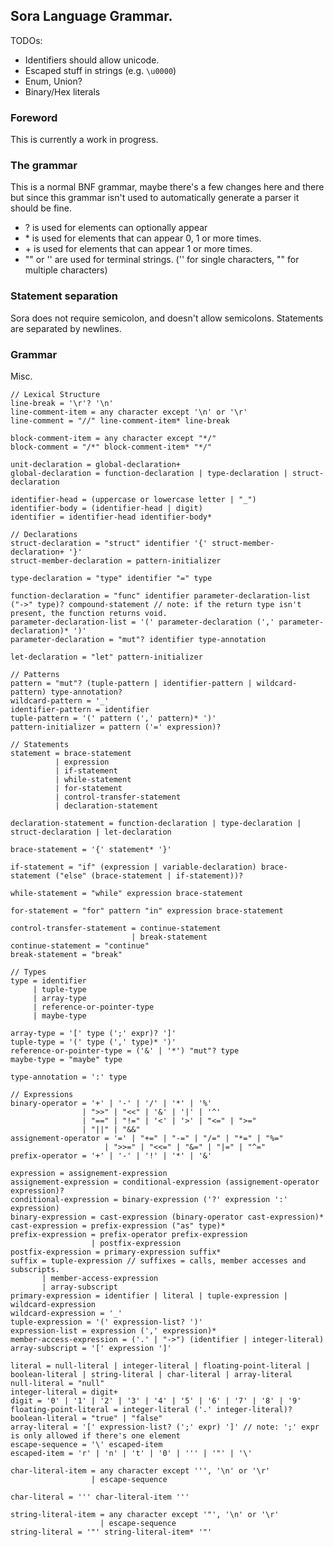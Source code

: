## Sora Language Grammar.

TODOs: 
 - Identifiers should allow unicode.
 - Escaped stuff in strings (e.g. `\u0000`)
 - Enum, Union?
 - Binary/Hex literals

### Foreword
This is currently a work in progress. 

### The grammar

This is a normal BNF grammar, maybe there's a few changes here and there but since this grammar isn't used to automatically generate a parser it should be fine.
 - ? is used for elements can optionally appear
 - \* is used for elements that can appear 0, 1 or more times.
 - \+ is used for elements that can appear 1 or more times.
 - "" or '' are used for terminal strings. ('' for single characters, "" for multiple characters)

### Statement separation
Sora does not require semicolon, and doesn't allow semicolons. Statements are separated by newlines.

### Grammar

Misc.
```
// Lexical Structure
line-break = '\r'? '\n'
line-comment-item = any character except '\n' or '\r'
line-comment = "//" line-comment-item* line-break

block-comment-item = any character except "*/"
block-comment = "/*" block-comment-item* "*/"

unit-declaration = global-declaration+
global-declaration = function-declaration | type-declaration | struct-declaration

identifier-head = (uppercase or lowercase letter | "_")
identifier-body = (identifier-head | digit)
identifier = identifier-head identifier-body*

// Declarations
struct-declaration = "struct" identifier '{' struct-member-declaration+ '}'
struct-member-declaration = pattern-initializer

type-declaration = "type" identifier "=" type

function-declaration = "func" identifier parameter-declaration-list ("->" type)? compound-statement // note: if the return type isn't present, the function returns void.
parameter-declaration-list = '(' parameter-declaration (',' parameter-declaration)* ')'
parameter-declaration = "mut"? identifier type-annotation

let-declaration = "let" pattern-initializer

// Patterns
pattern = "mut"? (tuple-pattern | identifier-pattern | wildcard-pattern) type-annotation?
wildcard-pattern = '_'
identifier-pattern = identifier
tuple-pattern = '(' pattern (',' pattern)* ')'
pattern-initializer = pattern ('=' expression)?

// Statements 
statement = brace-statement
          | expression
          | if-statement
          | while-statement
          | for-statement
          | control-transfer-statement
          | declaration-statement
          
declaration-statement = function-declaration | type-declaration | struct-declaration | let-declaration

brace-statement = '{' statement* '}'

if-statement = "if" (expression | variable-declaration) brace-statement ("else" (brace-statement | if-statement))?

while-statement = "while" expression brace-statement

for-statement = "for" pattern "in" expression brace-statement

control-transfer-statement = continue-statement 
                           | break-statement
continue-statement = "continue"
break-statement = "break"

// Types
type = identifier
     | tuple-type
     | array-type
     | reference-or-pointer-type
     | maybe-type 
 
array-type = '[' type (';' expr)? ']'
tuple-type = '(' type (',' type)* ')'
reference-or-pointer-type = ('&' | '*') "mut"? type
maybe-type = "maybe" type

type-annotation = ':' type

// Expressions
binary-operator = '+' | '-' | '/' | '*' | '%'
                | ">>" | "<<" | '&' | '|' | '^' 
                | "==" | "!=" | '<' | '>' | "<=" | ">="
                | "||" | "&&"
assignement-operator = '=' | "+=" | "-=" | "/=" | "*=" | "%="
                     | ">>=" | "<<=" | "&=" | "|=" | "^=" 
prefix-operator = '+' | '-' | '!' | '*' | '&'

expression = assignement-expression
assignement-expression = conditional-expression (assignement-operator expression)?
conditional-expression = binary-expression ('?' expression ':' expression)
binary-expression = cast-expression (binary-operator cast-expression)*
cast-expression = prefix-expression ("as" type)*
prefix-expression = prefix-operator prefix-expression
                  | postfix-expression
postfix-expression = primary-expression suffix* 
suffix = tuple-expression // suffixes = calls, member accesses and subscripts.
       | member-access-expression
       | array-subscript
primary-expression = identifier | literal | tuple-expression | wildcard-expression
wildcard-expression = '_'
tuple-expression = '(' expression-list? ')'
expression-list = expression (',' expression)*
member-access-expression = ('.' | "->") (identifier | integer-literal)
array-subscript = '[' expression ']'

literal = null-literal | integer-literal | floating-point-literal | boolean-literal | string-literal | char-literal | array-literal
null-literal = "null"
integer-literal = digit+
digit = '0' | '1' | '2' | '3' | '4' | '5' | '6' | '7' | '8' | '9'
floating-point-literal = integer-literal ('.' integer-literal)?
boolean-literal = "true" | "false"
array-literal = '[' expression-list? (';' expr) ']' // note: ';' expr is only allowed if there's one element
escape-sequence = '\' escaped-item
escaped-item = 'r' | 'n' | 't' | '0' | ''' | '"' | '\'

char-literal-item = any character except ''', '\n' or '\r'
                  | escape-sequence

char-literal = ''' char-literal-item '''

string-literal-item = any character except '"', '\n' or '\r'
                    | escape-sequence
string-literal = '"' string-literal-item* '"'
```
